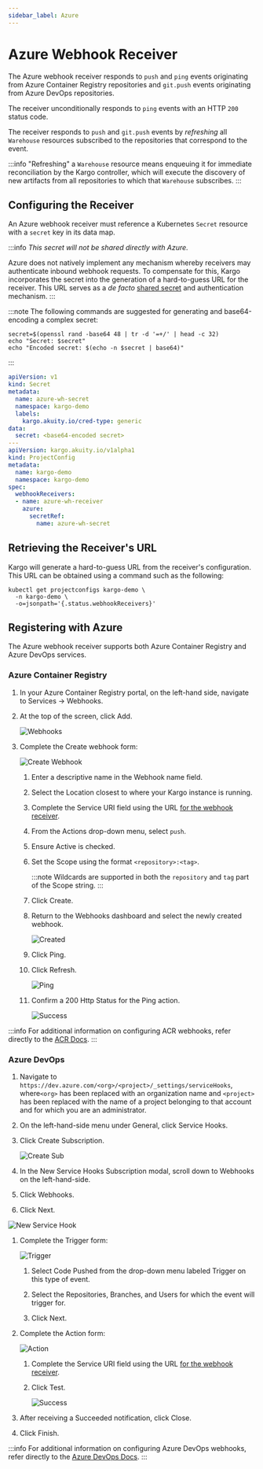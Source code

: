 ```yaml
---
sidebar_label: Azure
---
```


# Azure Webhook Receiver

The Azure webhook receiver responds to `push` and `ping` events originating
from Azure Container Registry repositories and `git.push` events originating
from Azure DevOps repositories.

The receiver unconditionally responds to `ping` events with an HTTP `200` status
code.

The receiver responds to `push` and `git.push` events by _refreshing_ all
`Warehouse` resources subscribed to the repositories that correspond to the
event.

:::info
"Refreshing" a `Warehouse` resource means enqueuing it for immediate
reconciliation by the Kargo controller, which will execute the discovery of new
artifacts from all repositories to which that `Warehouse` subscribes.
:::

## Configuring the Receiver

An Azure webhook receiver must reference a Kubernetes `Secret` resource with a
`secret` key in its data map.

:::info
_This secret will not be shared directly with Azure._

Azure does not natively implement any mechanism whereby receivers may
authenticate inbound webhook requests. To compensate for this, Kargo
incorporates the secret into the generation of a hard-to-guess URL for the
receiver. This URL serves as a _de facto_
[shared secret](https://en.wikipedia.org/wiki/Shared_secret) and authentication
mechanism.
:::

:::note
The following commands are suggested for generating and base64-encoding a
complex secret:

```shell
secret=$(openssl rand -base64 48 | tr -d '=+/' | head -c 32)
echo "Secret: $secret"
echo "Encoded secret: $(echo -n $secret | base64)"
```

:::

```yaml
apiVersion: v1
kind: Secret
metadata:
  name: azure-wh-secret
  namespace: kargo-demo
  labels:
    kargo.akuity.io/cred-type: generic
data:
  secret: <base64-encoded secret>
---
apiVersion: kargo.akuity.io/v1alpha1
kind: ProjectConfig
metadata:
  name: kargo-demo
  namespace: kargo-demo
spec:
  webhookReceivers: 
  - name: azure-wh-receiver
    azure:
      secretRef:
        name: azure-wh-secret
```

## Retrieving the Receiver's URL

Kargo will generate a hard-to-guess URL from the receiver's configuration. This
URL can be obtained using a command such as the following:

```shell
kubectl get projectconfigs kargo-demo \
  -n kargo-demo \
  -o=jsonpath='{.status.webhookReceivers}'
```

## Registering with Azure

The Azure webhook receiver supports both Azure Container Registry and Azure
DevOps services.

### Azure Container Registry

1. In your <Hlt>Azure Container Registry</Hlt> portal, on the left-hand side,
   navigate to <Hlt>Services</Hlt> → <Hlt>Webhooks</Hlt>.

1. At the top of the screen, click <Hlt>Add</Hlt>.

    ![Webhooks](./img/acr/webhooks.png "Webhooks")

1. Complete the <Hlt>Create webhook</Hlt> form:

    ![Create Webhook](./img/acr/create-webhook.png "Create Webhook")

    1. Enter a descriptive name in the <Hlt>Webhook name</Hlt> field.

    1. Select the <Hlt>Location</Hlt> closest to where your Kargo instance
       is running.

    1. Complete the <Hlt>Service URI</Hlt> field using the URL
       [for the webhook receiver](#retrieving-the-receivers-url).

    1. From the <Hlt>Actions</Hlt> drop-down menu, select `push`.

    1. Ensure <Hlt>Active</Hlt> is checked.

    1. Set the <Hlt>Scope</Hlt> using the format `<repository>:<tag>`.

        :::note
        Wildcards are supported in both the `repository` and `tag` part of the
        <Hlt>Scope</Hlt> string.
        :::

    1. Click <Hlt>Create</Hlt>.

    1. Return to the <Hlt>Webhooks dashboard</Hlt> and select the newly created
       webhook.

       ![Created](./img/acr/created.png "Created")

    1. Click <Hlt>Ping</Hlt>.

    1. Click <Hlt>Refresh</Hlt>.

       ![Ping](./img/acr/ping.png "Ping")

    1. Confirm a 200 <Hlt>Http Status</Hlt> for the <Hlt>Ping</Hlt> action.

       ![Success](./img/acr/success.png "Success")

:::info
For additional information on configuring ACR webhooks, refer directly to
the [ACR Docs](https://learn.microsoft.com/en-us/azure/container-registry/container-registry-webhook#create-webhook---azure-portal).
:::

### Azure DevOps

1. Navigate to `https://dev.azure.com/<org>/<project>/_settings/serviceHooks`,
   where`<org>` has been replaced with an organization name
   and `<project>` has been replaced with the name of a project belonging
   to that account and for which you are an administrator.

1. On the left-hand-side menu under <Hlt>General</Hlt>, click
   <Hlt>Service Hooks</Hlt>.

1. Click <Hlt>Create Subscription</Hlt>.

    ![Create Sub](./img/devops/create-subscription.png "Create Sub")

1. In the <Hlt>New Service Hooks Subscription</Hlt> modal, scroll down to
   <Hlt>Webhooks</Hlt> on the left-hand-side.

1. Click <Hlt>Webhooks</Hlt>.

1. Click <Hlt>Next</Hlt>.

  ![New Service Hook](./img/devops/new-service-hook.png "New Service Hook")

1. Complete the <Hlt>Trigger</Hlt> form:

    ![Trigger](./img/devops/trigger.png "Trigger")

    1. Select <Hlt>Code Pushed</Hlt> from the drop-down menu labeled
       <Hlt>Trigger on this type of event</Hlt>.

    1. Select the <Hlt>Repositories</Hlt>, <Hlt>Branches</Hlt>, and
       <Hlt>Users</Hlt> for which the event will trigger for.

    1. Click <Hlt>Next</Hlt>.

1. Complete the Action form:

    ![Action](./img/devops/action.png "Action")

    1. Complete the <Hlt>Service URI</Hlt> field
       using the URL [for the webhook receiver](#retrieving-the-receivers-url).

    1. Click <Hlt>Test</Hlt>.

       ![Success](./img/devops/success.png "Success")

1. After receiving a <Hlt>Succeeded</Hlt> notification, click <Hlt>Close</Hlt>.

1. Click <Hlt>Finish</Hlt>.

:::info
For additional information on configuring Azure DevOps webhooks, refer directly
to the
[Azure DevOps Docs](https://learn.microsoft.com/en-us/azure/devops/service-hooks/services/webhooks?view=azure-devops).
:::
